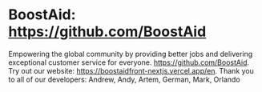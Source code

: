 # BoostAid: https://github.com/BoostAid
Empowering the global community by providing better jobs and delivering exceptional customer service for everyone. https://github.com/BoostAid. Try out our website: https://boostaidfront-nextjs.vercel.app/en. 
Thank you to all of our developers: Andrew, Andy, Artem, German, Mark, Orlando
